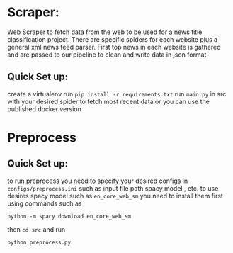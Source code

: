 # Scraper:

Web Scraper to fetch data from the web to be used for a news title classification project.
There are specific spiders for each website plus a general xml news feed parser. First top news in each website is gathered and are passed to our pipeline to clean and write data in json format

## Quick Set up:

create a virtualenv
run `pip install -r requirements.txt`
run `main.py` in src with your desired spider to fetch most recent data
or you can use the published docker version

# Preprocess

## Quick Set up:

to run preprocess you need to specify your desired configs in `configs/preprocess.ini` such as input file path
spacy model , etc.
to use desires spacy model such as `en_core_web_sm` you need to install them first using commands such as

`python -m spacy download en_core_web_sm`

then `cd src` and run

`python preprocess.py`
